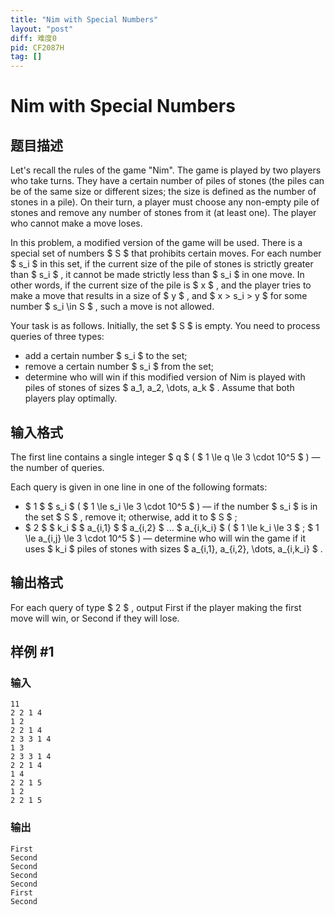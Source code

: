 ```yaml
---
title: "Nim with Special Numbers"
layout: "post"
diff: 难度0
pid: CF2087H
tag: []
---
```


# Nim with Special Numbers

## 题目描述

Let's recall the rules of the game "Nim". The game is played by two players who take turns. They have a certain number of piles of stones (the piles can be of the same size or different sizes; the size is defined as the number of stones in a pile). On their turn, a player must choose any non-empty pile of stones and remove any number of stones from it (at least one). The player who cannot make a move loses.

In this problem, a modified version of the game will be used. There is a special set of numbers $ S $ that prohibits certain moves. For each number $ s_i $ in this set, if the current size of the pile of stones is strictly greater than $ s_i $ , it cannot be made strictly less than $ s_i $ in one move. In other words, if the current size of the pile is $ x $ , and the player tries to make a move that results in a size of $ y $ , and $ x > s_i > y $ for some number $ s_i \in S $ , such a move is not allowed.

Your task is as follows. Initially, the set $ S $ is empty. You need to process queries of three types:

- add a certain number $ s_i $ to the set;
- remove a certain number $ s_i $ from the set;
- determine who will win if this modified version of Nim is played with piles of stones of sizes $ a_1, a_2, \dots, a_k $ . Assume that both players play optimally.

## 输入格式

The first line contains a single integer $ q $ ( $ 1 \le q \le 3 \cdot 10^5 $ ) — the number of queries.

Each query is given in one line in one of the following formats:

- $ 1 $ $ s_i $ ( $ 1 \le s_i \le 3 \cdot 10^5 $ ) — if the number $ s_i $ is in the set $ S $ , remove it; otherwise, add it to $ S $ ;
- $ 2 $ $ k_i $ $ a_{i,1} $ $ a_{i,2} $ ... $ a_{i,k_i} $ ( $ 1 \le k_i \le 3 $ ; $ 1 \le a_{i,j} \le 3 \cdot 10^5 $ ) — determine who will win the game if it uses $ k_i $ piles of stones with sizes $ a_{i,1}, a_{i,2}, \dots, a_{i,k_i} $ .

## 输出格式

For each query of type $ 2 $ , output First if the player making the first move will win, or Second if they will lose.

## 样例 #1

### 输入

```
11
2 2 1 4
1 2
2 2 1 4
2 3 3 1 4
1 3
2 3 3 1 4
2 2 1 4
1 4
2 2 1 5
1 2
2 2 1 5
```

### 输出

```
First
Second
Second
Second
Second
First
Second
```

